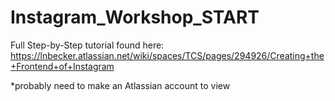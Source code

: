 # Instagram_Workshop_START

Full Step-by-Step tutorial found here: https://lnbecker.atlassian.net/wiki/spaces/TCS/pages/294926/Creating+the+Frontend+of+Instagram

*probably need to make an Atlassian account to view
